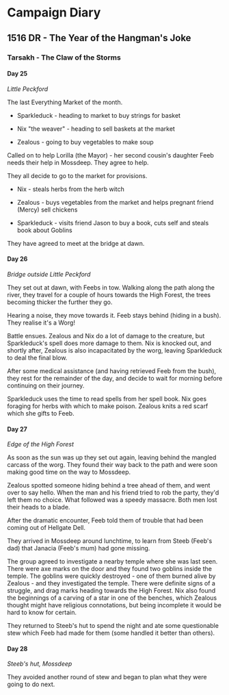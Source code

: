 # Campaign Diary

## 1516 DR - The Year of the Hangman's Joke

### Tarsakh - The Claw of the Storms

#### Day 25

*Little Peckford* 


The last Everything Market of the month.

* Sparkleduck - heading to market to buy strings for basket

* Nix "the weaver" - heading to sell baskets at the market

* Zealous - going to buy vegetables to make soup

Called on to help Lorilla (the Mayor) - her second cousin's daughter Feeb needs their help in Mossdeep. They agree to help. 

They all decide to go to the market for provisions.

* Nix - steals herbs from the herb witch

* Zealous - buys vegetables from the market and helps pregnant friend (Mercy) sell chickens

* Sparkleduck - visits friend Jason to buy a book, cuts self and steals book about Goblins

They have agreed to meet at the bridge at dawn. 


#### Day 26

*Bridge outside Little Peckford*

They set out at dawn, with Feebs in tow. Walking along the path along the river, they travel for a couple of hours towards the High Forest, the trees becoming thicker the further they go. 

Hearing a noise, they move towards it. Feeb stays behind (hiding in a bush). They realise it's a Worg! 

Battle ensues. Zealous and Nix do a lot of damage to the creature, but Sparkleduck's spell does more damage to them. Nix is knocked out, and shortly after, Zealous is also incapacitated by the worg, leaving Sparkleduck to deal the final blow. 

After some medical assistance (and having retrieved Feeb from the bush), they rest for the remainder of the day, and decide to wait for morning before continuing on their journey. 

Sparkleduck uses the time to read spells from her spell book. Nix goes foraging for herbs with which to make poison. Zealous knits a red scarf which she gifts to Feeb. 

#### Day 27

*Edge of the High Forest*

As soon as the sun was up they set out again, leaving behind the mangled carcass of the worg. They found their way back to the path and were soon making good time on the way to Mossdeep. 

Zealous spotted someone hiding behind a tree ahead of them, and went over to say hello. When the man and his friend tried to rob the party, they'd left them no choice. What followed was a speedy massacre. Both men lost their heads to a blade. 

After the dramatic encounter, Feeb told them of trouble that had been coming out of Hellgate Dell. 

They arrived in Mossdeep around lunchtime, to learn from Steeb (Feeb's dad) that Janacia (Feeb's mum) had gone missing.

The group agreed to investigate a nearby temple where she was last seen. There were axe marks on the door and they found two goblins inside the temple. The goblins were quickly destroyed - one of them burned alive by Zealous - and they investigated the temple. There were definite signs of a struggle, and drag marks heading towards the High Forest. Nix also found the beginnings of a carving of a star in one of the benches, which Zealous thought might have religious connotations, but being incomplete it would be hard to know for certain. 

They returned to Steeb's hut to spend the night and ate some questionable stew which Feeb had made for them (some handled it better than others). 

#### Day 28

*Steeb's hut, Mossdeep*

They avoided another round of stew and began to plan what they were going to do next. 